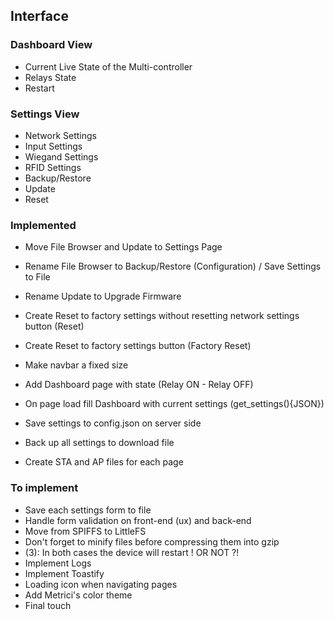 ## Interface

### Dashboard View

- Current Live State of the Multi-controller
- Relays State
- Restart

### Settings View

- Network Settings
- Input Settings
- Wiegand Settings
- RFID Settings
- Backup/Restore
- Update
- Reset

### Implemented

- Move File Browser and Update to Settings Page

- Rename File Browser to Backup/Restore (Configuration) / Save Settings to File
- Rename Update to Upgrade Firmware

- Create Reset to factory settings without resetting network settings button (Reset)
- Create Reset to factory settings button (Factory Reset)
- Make navbar a fixed size

- Add Dashboard page with state (Relay ON - Relay OFF)
- On page load fill Dashboard with current settings (get_settings(){JSON})
- Save settings to config.json on server side
- Back up all settings to download file
- Create STA and AP files for each page

### To implement

- Save each settings form to file
- Handle form validation on front-end (ux) and back-end
- Move from SPIFFS to LittleFS
- Don't forget to minify files before compressing them into gzip
- (3): In both cases the device will restart ! OR NOT ?!
- Implement Logs
- Implement Toastify
- Loading icon when navigating pages
- Add Metrici's color theme
- Final touch